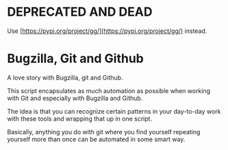 DEPRECATED AND DEAD
===================

Use [https://pypi.org/project/gg/](https://pypi.org/project/gg/) instead. 


Bugzilla, Git and Github
========================

A love story with Bugzilla, git and Github.

This script encapsulates as much automation as possible when working
with Git and especially with Bugzilla and Github.

The idea is that you can recognize certain patterns in your day-to-day
work with these tools and wrapping that up in one script.

Basically, anything you do with git where you find yourself repeating
yourself more than once can be automated in some smart way.
